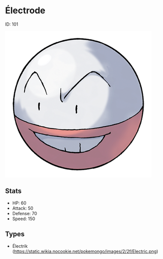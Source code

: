 # Électrode


ID: 101

![](https://raw.githubusercontent.com/PokeAPI/sprites/master/sprites/pokemon/other/official-artwork/101.png "Électrode")

## Stats


 - HP: 60
 - Attack: 50
 - Defense: 70
 - Speed: 150

## Types


 - Électrik (https://static.wikia.nocookie.net/pokemongo/images/2/2f/Electric.png)
